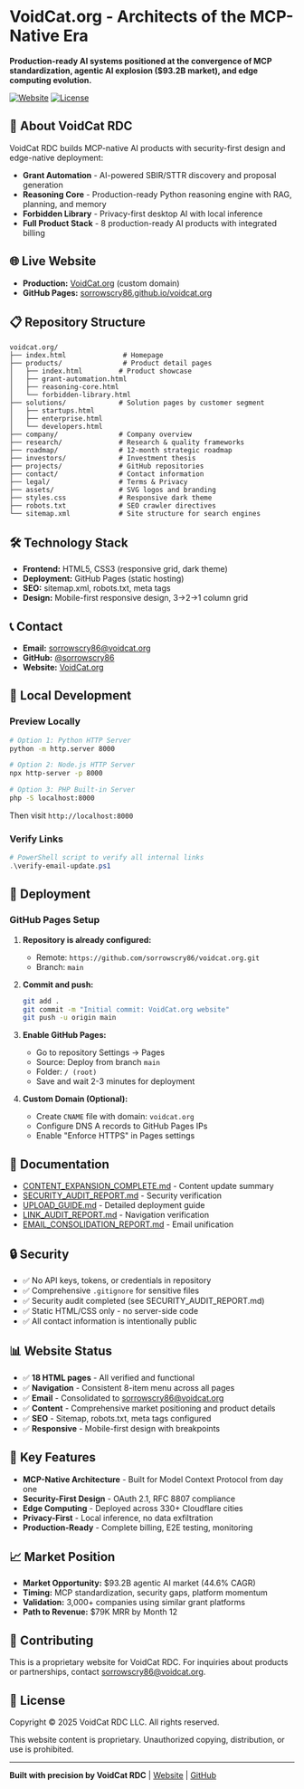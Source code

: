 # VoidCat.org - Architects of the MCP-Native Era

**Production-ready AI systems positioned at the convergence of MCP standardization, agentic AI explosion ($93.2B market), and edge computing evolution.**

[![Website](https://img.shields.io/badge/Website-Live-success)](https://voidcat.org)
[![License](https://img.shields.io/badge/License-Proprietary-red)](LICENSE)

## 🚀 About VoidCat RDC

VoidCat RDC builds MCP-native AI products with security-first design and edge-native deployment:

- **Grant Automation** - AI-powered SBIR/STTR discovery and proposal generation
- **Reasoning Core** - Production-ready Python reasoning engine with RAG, planning, and memory
- **Forbidden Library** - Privacy-first desktop AI with local inference
- **Full Product Stack** - 8 production-ready AI products with integrated billing

## 🌐 Live Website

- **Production:** [VoidCat.org](https://voidcat.org) (custom domain)
- **GitHub Pages:** [sorrowscry86.github.io/voidcat.org](https://sorrowscry86.github.io/voidcat.org)

## 📋 Repository Structure

```
voidcat.org/
├── index.html              # Homepage
├── products/               # Product detail pages
│   ├── index.html         # Product showcase
│   ├── grant-automation.html
│   ├── reasoning-core.html
│   └── forbidden-library.html
├── solutions/             # Solution pages by customer segment
│   ├── startups.html
│   ├── enterprise.html
│   └── developers.html
├── company/               # Company overview
├── research/              # Research & quality frameworks
├── roadmap/               # 12-month strategic roadmap
├── investors/             # Investment thesis
├── projects/              # GitHub repositories
├── contact/               # Contact information
├── legal/                 # Terms & Privacy
├── assets/                # SVG logos and branding
├── styles.css             # Responsive dark theme
├── robots.txt             # SEO crawler directives
└── sitemap.xml            # Site structure for search engines
```

## 🛠️ Technology Stack

- **Frontend:** HTML5, CSS3 (responsive grid, dark theme)
- **Deployment:** GitHub Pages (static hosting)
- **SEO:** sitemap.xml, robots.txt, meta tags
- **Design:** Mobile-first responsive design, 3→2→1 column grid

## 📞 Contact

- **Email:** sorrowscry86@voidcat.org
- **GitHub:** [@sorrowscry86](https://github.com/sorrowscry86)
- **Website:** [VoidCat.org](https://voidcat.org)

## 🔧 Local Development

### Preview Locally

```bash
# Option 1: Python HTTP Server
python -m http.server 8000

# Option 2: Node.js HTTP Server
npx http-server -p 8000

# Option 3: PHP Built-in Server
php -S localhost:8000
```

Then visit `http://localhost:8000`

### Verify Links

```powershell
# PowerShell script to verify all internal links
.\verify-email-update.ps1
```

## 🚀 Deployment

### GitHub Pages Setup

1. **Repository is already configured:**
   - Remote: `https://github.com/sorrowscry86/voidcat.org.git`
   - Branch: `main`

2. **Commit and push:**
   ```bash
   git add .
   git commit -m "Initial commit: VoidCat.org website"
   git push -u origin main
   ```

3. **Enable GitHub Pages:**
   - Go to repository Settings → Pages
   - Source: Deploy from branch `main`
   - Folder: `/ (root)`
   - Save and wait 2-3 minutes for deployment

4. **Custom Domain (Optional):**
   - Create `CNAME` file with domain: `voidcat.org`
   - Configure DNS A records to GitHub Pages IPs
   - Enable "Enforce HTTPS" in Pages settings

## 📄 Documentation

- [CONTENT_EXPANSION_COMPLETE.md](CONTENT_EXPANSION_COMPLETE.md) - Content update summary
- [SECURITY_AUDIT_REPORT.md](SECURITY_AUDIT_REPORT.md) - Security verification
- [UPLOAD_GUIDE.md](UPLOAD_GUIDE.md) - Detailed deployment guide
- [LINK_AUDIT_REPORT.md](LINK_AUDIT_REPORT.md) - Navigation verification
- [EMAIL_CONSOLIDATION_REPORT.md](EMAIL_CONSOLIDATION_REPORT.md) - Email unification

## 🔒 Security

- ✅ No API keys, tokens, or credentials in repository
- ✅ Comprehensive `.gitignore` for sensitive files
- ✅ Security audit completed (see SECURITY_AUDIT_REPORT.md)
- ✅ Static HTML/CSS only - no server-side code
- ✅ All contact information is intentionally public

## 📊 Website Status

- ✅ **18 HTML pages** - All verified and functional
- ✅ **Navigation** - Consistent 8-item menu across all pages
- ✅ **Email** - Consolidated to sorrowscry86@voidcat.org
- ✅ **Content** - Comprehensive market positioning and product details
- ✅ **SEO** - Sitemap, robots.txt, meta tags configured
- ✅ **Responsive** - Mobile-first design with breakpoints

## 🎯 Key Features

- **MCP-Native Architecture** - Built for Model Context Protocol from day one
- **Security-First Design** - OAuth 2.1, RFC 8807 compliance
- **Edge Computing** - Deployed across 330+ Cloudflare cities
- **Privacy-First** - Local inference, no data exfiltration
- **Production-Ready** - Complete billing, E2E testing, monitoring

## 📈 Market Position

- **Market Opportunity:** $93.2B agentic AI market (44.6% CAGR)
- **Timing:** MCP standardization, security gaps, platform momentum
- **Validation:** 3,000+ companies using similar grant platforms
- **Path to Revenue:** $79K MRR by Month 12

## 🤝 Contributing

This is a proprietary website for VoidCat RDC. For inquiries about products or partnerships, contact sorrowscry86@voidcat.org.

## 📝 License

Copyright © 2025 VoidCat RDC LLC. All rights reserved.

This website content is proprietary. Unauthorized copying, distribution, or use is prohibited.

---

**Built with precision by VoidCat RDC** | [Website](https://voidcat.org) | [GitHub](https://github.com/sorrowscry86)

